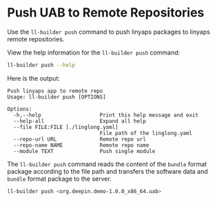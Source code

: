 <!--
SPDX-FileCopyrightText: 2023 UnionTech Software Technology Co., Ltd.

SPDX-License-Identifier: LGPL-3.0-or-later
-->

# Push UAB to Remote Repositories

Use the `ll-builder push` command to push linyaps packages to linyaps remote repositories.

View the help information for the `ll-builder push` command:

```bash
ll-builder push --help
```

Here is the output:

```text
Push linyaps app to remote repo
Usage: ll-builder push [OPTIONS]

Options:
  -h,--help                   Print this help message and exit
  --help-all                  Expand all help
  --file FILE:FILE [./linglong.yaml]
                              File path of the linglong.yaml
  --repo-url URL              Remote repo url
  --repo-name NAME            Remote repo name
  --module TEXT               Push single module
```

The `ll-builder push` command reads the content of the `bundle` format package according to the file path and transfers the software data and `bundle` format package to the server.

```bash
ll-builder push <org.deepin.demo-1.0.0_x86_64.uab>
```
